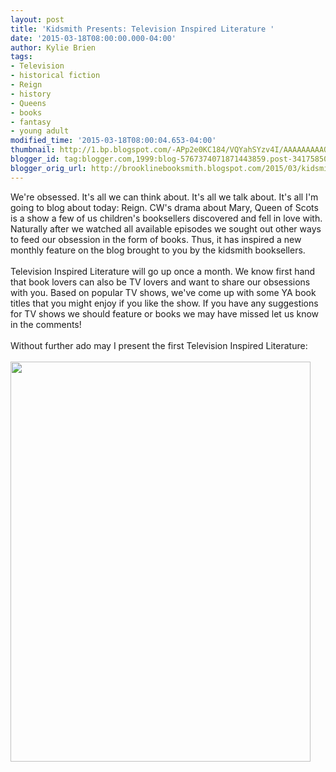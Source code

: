 ```yaml
---
layout: post
title: 'Kidsmith Presents: Television Inspired Literature '
date: '2015-03-18T08:00:00.000-04:00'
author: Kylie Brien
tags:
- Television
- historical fiction
- Reign
- history
- Queens
- books
- fantasy
- young adult
modified_time: '2015-03-18T08:00:04.653-04:00'
thumbnail: http://1.bp.blogspot.com/-APp2e0KC184/VQYahSYzv4I/AAAAAAAAAQQ/g5TkrlsnIoU/s72-c/YA%2BBOOK%2BREC.jpg
blogger_id: tag:blogger.com,1999:blog-5767374071871443859.post-3417585034078414310
blogger_orig_url: http://brooklinebooksmith.blogspot.com/2015/03/kidsmith-presents-television-inspired.html
---
```


<div class="separator" style="clear: both; text-align: left;"></div><div class="separator" style="clear: both; text-align: left;">We're obsessed. It's all we can think about. It's all we talk about. It's all I'm going to blog about today: Reign. CW's drama about Mary, Queen of Scots is a show a few of us children's booksellers discovered and fell in love with. Naturally after we watched all available episodes we sought out other ways to feed our obsession in the form of books. Thus, it has inspired a new monthly feature on the blog brought to you by the kidsmith booksellers. </div><div class="separator" style="clear: both; text-align: left;"><br /></div><div class="separator" style="clear: both; text-align: left;">Television Inspired Literature will go up once a month. We know first hand that book lovers can also be TV lovers and want to share our obsessions with you. Based on popular TV shows, we've come up with some YA book titles that you might enjoy if you like the show. If you have any suggestions for TV shows we should feature or books we may have missed let us know in the comments! </div><div class="separator" style="clear: both; text-align: left;"><br /></div><div class="separator" style="clear: both; text-align: left;">Without further ado may I present the first Television Inspired Literature: </div><div class="separator" style="clear: both; text-align: left;"><br /></div><div class="separator" style="clear: both; text-align: left;"><img border="0" src="http://1.bp.blogspot.com/-APp2e0KC184/VQYahSYzv4I/AAAAAAAAAQQ/g5TkrlsnIoU/s1600/YA%2BBOOK%2BREC.jpg" height="640" width="480" /></div><div style="text-align: left;"><br /></div><div style="text-align: left;"><br /></div>